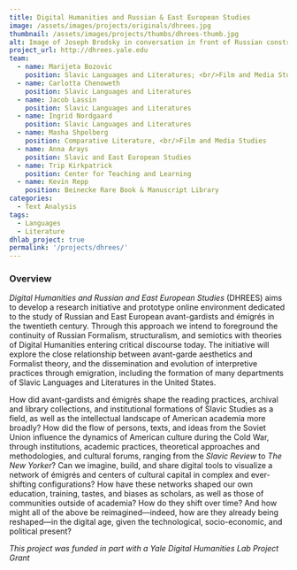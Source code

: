 ```yaml
---
title: Digital Humanities and Russian & East European Studies
image: /assets/images/projects/originals/dhrees.jpg
thumbnail: /assets/images/projects/thumbs/dhrees-thumb.jpg
alt: Image of Joseph Brodsky in conversation in front of Russian constructivist map graphic
project_url: http://dhrees.yale.edu
team:
  - name: Marijeta Bozovic
    position: Slavic Languages and Literatures; <br/>Film and Media Studies; <br/>Women's, Gender, and Sexuality Studies; Principal Investigator
  - name: Carlotta Chenoweth
    position: Slavic Languages and Literatures
  - name: Jacob Lassin
    position: Slavic Languages and Literatures
  - name: Ingrid Nordgaard
    position: Slavic Languages and Literatures
  - name: Masha Shpolberg
    position: Comparative Literature, <br/>Film and Media Studies
  - name: Anna Arays
    position: Slavic and East European Studies
  - name: Trip Kirkpatrick
    position: Center for Teaching and Learning
  - name: Kevin Repp
    position: Beinecke Rare Book & Manuscript Library
categories:
  - Text Analysis
tags:
  - Languages
  - Literature
dhlab_project: true
permalink: '/projects/dhrees/'
---
```


### Overview

*Digital Humanities and Russian and East European Studies* (DHREES) aims to develop a research initiative and prototype online environment dedicated to the study of Russian and East European avant-gardists and émigrés in the twentieth century. Through this approach we intend to foreground the continuity of Russian Formalism, structuralism, and semiotics with theories of Digital Humanities entering critical discourse today. The initiative will explore the close relationship between avant-garde aesthetics and Formalist theory, and the dissemination and evolution of interpretive practices through emigration, including the formation of many departments of Slavic Languages and Literatures in the United States.

How did avant-gardists and émigrés shape the reading practices, archival and library collections, and institutional formations of Slavic Studies as a field, as well as the intellectual landscape of American academia more broadly? How did the flow of persons, texts, and ideas from the Soviet Union influence the dynamics of American culture during the Cold War, through institutions, academic practices, theoretical approaches and methodologies, and cultural forums, ranging from the *Slavic Review* to *The New Yorker*? Can we imagine, build, and share digital tools to visualize a network of émigrés and centers of cultural capital in complex and ever-shifting configurations? How have these networks shaped our own education, training, tastes, and biases as scholars, as well as those of communities outside of academia? How do they shift over time? And how might all of the above be reimagined—indeed, how are they already being reshaped—in the digital age, given the technological, socio-economic, and political present?

*This project was funded in part with a Yale Digital Humanities Lab Project Grant*